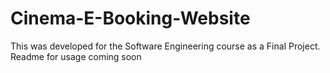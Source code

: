 # Cinema-E-Booking-Website
This was developed for the Software Engineering course as a Final Project. Readme for usage coming soon
